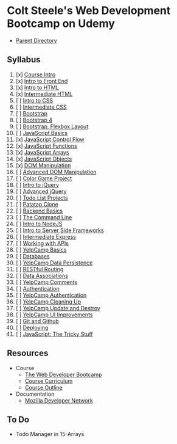 # Colt Steele's Web Development Bootcamp on Udemy
- [Parent Directory](../)

## Syllabus
1.  [x] [Course Intro](./01-course-intro)
2.  [x] [Intro to Front End](./02-frontend-intro)
3.  [x] [Intro to HTML](./03-html-intro)
4.  [x] [Intermediate HTML](./04-html-mid)
5.  [ ] [Intro to CSS](./05-css-intro)
6.  [ ] [Intermediate CSS](./06-css-mid)
7.  [ ] [Bootstrap](./07-bootstrap)
8.  [ ] [Bootstrap 4](./08-bootstrap-4)
9.  [ ] [Bootstrap, Flexbox Layout](./09-layout)
10. [ ] [JavaScript Basics](./10-javascript-intro)
11. [x] [JavaScript Control Flow](./11-control-flow)
12. [x] [JavaScript Functions](./12-functions)
13. [x] [JavaScript Arrays](./13-arrays)
14. [x] [JavaScript Objects](./14-objects)
15. [x] [DOM Manipulation](./15-dom)
16. [ ] [Advanced DOM Manipulation]()
17. [ ] [Color Game Project]()
18. [ ] [Intro to jQuery]()
19. [ ] [Advanced jQuery]()
20. [ ] [Todo List Projects]()
21. [ ] [Patatap Clone]()
22. [ ] [Backend Basics]()
23. [ ] [The Command Line]()
24. [ ] [Intro to NodeJS]()
25. [ ] [Intro to Server Side Frameworks]()
26. [ ] [Intermediate Express]()
27. [ ] [Working with APIs]()
28. [ ] [YelpCamp Basics]()
29. [ ] [Databases]()
30. [ ] [YelpCamp Data Persistence]()
31. [ ] [RESTful Routing]()
32. [ ] [Data Associations]()
33. [ ] [YelpCamp Comments]()
34. [ ] [Authentication]()
35. [ ] [YelpCamp Authentication]()
36. [ ] [YelpCamp Cleaning Up]()
37. [ ] [YelpCamp Update and Destroy]()
38. [ ] [YelpCamp UI Improvements]()
39. [ ] [Git and Github]()
40. [ ] [Deploying]()
41. [ ] [JavaScript: The Tricky Stuff]()


## Resources
- Course 
    - [The Web Developer Bootcamp](https://www.udemy.com/the-web-developer-bootcamp/learn/)
    - [Course Curriculum](./01-course-intro/Web-Developer-Bootcamp-Course-Outline.pdf)
    - [Course Outline](./The-Web-Developer-Bootcamp-Outline-[BA]-2018-05-29.pdf)
- Documentation
    - [Mozilla Developer Network](https://developer.mozilla.org/en-US/)


## To Do
- Todo Manager in 15-Arrays


